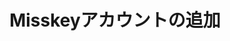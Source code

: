 ---
title: Misskeyアカウントの追加
description: Misskeyアカウントの追加
menu:
  docs:
    weight: 20
    parent: account
---